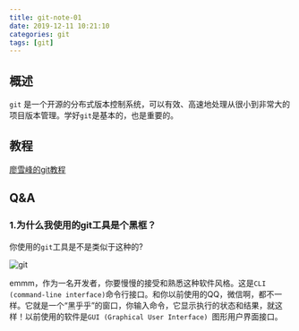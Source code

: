 ```yaml
---
title: git-note-01
date: 2019-12-11 10:21:10
categories: git
tags: [git]
---
```


<!-- # z -->

## 概述

`git` 是一个开源的分布式版本控制系统，可以有效、高速地处理从很小到非常大的项目版本管理。学好`git`是基本的，也是重要的。

<!-- more -->

## 教程

[廖雪峰的git教程](https://www.liaoxuefeng.com/wiki/896043488029600)

## Q&A

### 1.为什么我使用的git工具是个黑框？

你使用的`git`工具是不是类似于这种的?

![git](http://rtzrabbit.nitmoon.com/809df1ced22a6acb86aeeaa320ae4cb8.png)

emmm，作为一名开发者，你要慢慢的接受和熟悉这种软件风格。这是`CLI (command-line interface)`命令行接口。和你以前使用的QQ，微信啊，都不一样。它就是一个“黑乎乎”的窗口，你输入命令，它显示执行的状态和结果，就这样！以前使用的软件是`GUI (Graphical User Interface) `图形用户界面接口。



















